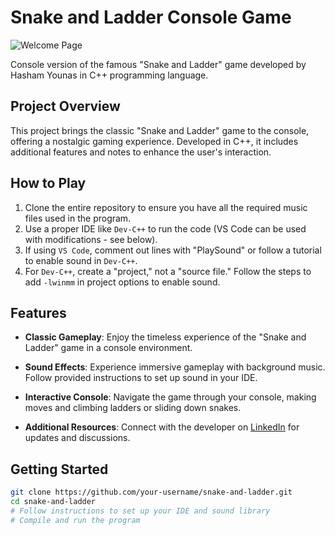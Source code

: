 # Snake and Ladder Console Game

![Welcome Page](gameplay_ss.jpg)

Console version of the famous "Snake and Ladder" game developed by Hasham Younas in C++ programming language.

## Project Overview

This project brings the classic "Snake and Ladder" game to the console, offering a nostalgic gaming experience. Developed in C++, it includes additional features and notes to enhance the user's interaction.

## How to Play

1. Clone the entire repository to ensure you have all the required music files used in the program.
2. Use a proper IDE like `Dev-C++` to run the code (VS Code can be used with modifications - see below).
3. If using `VS Code`, comment out lines with "PlaySound" or follow a tutorial to enable sound in `Dev-C++`.
4. For `Dev-C++`, create a "project," not a "source file." Follow the steps to add `-lwinmm` in project options to enable sound.

## Features

- **Classic Gameplay**: Enjoy the timeless experience of the "Snake and Ladder" game in a console environment.
  
- **Sound Effects**: Experience immersive gameplay with background music. Follow provided instructions to set up sound in your IDE.

- **Interactive Console**: Navigate the game through your console, making moves and climbing ladders or sliding down snakes.

- **Additional Resources**: Connect with the developer on [LinkedIn](https://www.linkedin.com/in/hasham-younas-353084230/) for updates and discussions.

## Getting Started

```bash
git clone https://github.com/your-username/snake-and-ladder.git
cd snake-and-ladder
# Follow instructions to set up your IDE and sound library
# Compile and run the program
